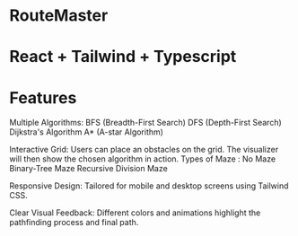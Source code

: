 # RouteMaster
# React + Tailwind + Typescript 
# Features

Multiple Algorithms:
BFS (Breadth-First Search)
DFS (Depth-First Search)
Dijkstra's Algorithm
A* (A-star Algorithm)

Interactive Grid:
Users can place an obstacles on the grid.
The visualizer will then show the chosen algorithm in action.
Types of Maze :
No Maze 
Binary-Tree Maze
Recursive Division Maze

Responsive Design:
Tailored for mobile and desktop screens using Tailwind CSS.

Clear Visual Feedback:
Different colors and animations highlight the pathfinding process and final path.
